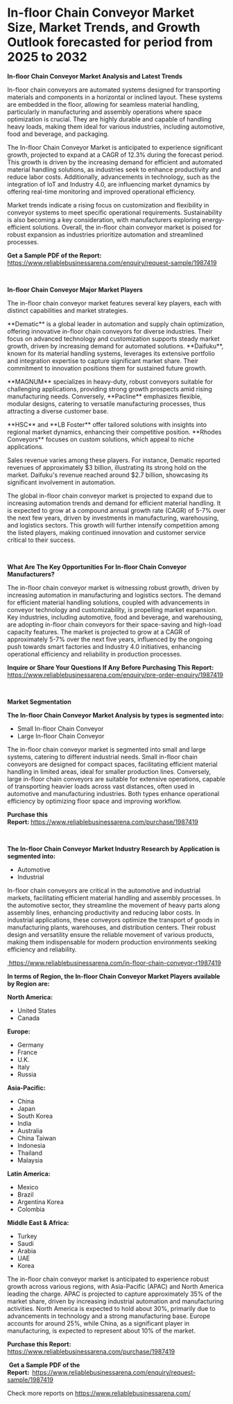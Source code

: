 <p><h1>In-floor Chain Conveyor Market Size, Market Trends, and Growth Outlook forecasted for period from 2025 to 2032</h1></p><p><strong>In-floor Chain Conveyor Market Analysis and Latest Trends</strong></p>
<p><p>In-floor chain conveyors are automated systems designed for transporting materials and components in a horizontal or inclined layout. These systems are embedded in the floor, allowing for seamless material handling, particularly in manufacturing and assembly operations where space optimization is crucial. They are highly durable and capable of handling heavy loads, making them ideal for various industries, including automotive, food and beverage, and packaging.</p><p>The In-floor Chain Conveyor Market is anticipated to experience significant growth, projected to expand at a CAGR of 12.3% during the forecast period. This growth is driven by the increasing demand for efficient and automated material handling solutions, as industries seek to enhance productivity and reduce labor costs. Additionally, advancements in technology, such as the integration of IoT and Industry 4.0, are influencing market dynamics by offering real-time monitoring and improved operational efficiency.</p><p>Market trends indicate a rising focus on customization and flexibility in conveyor systems to meet specific operational requirements. Sustainability is also becoming a key consideration, with manufacturers exploring energy-efficient solutions. Overall, the in-floor chain conveyor market is poised for robust expansion as industries prioritize automation and streamlined processes.</p></p>
<p><strong>Get a Sample PDF of the Report:&nbsp;</strong> <a href="https://www.reliablebusinessarena.com/enquiry/request-sample/1987419?utm_campaign=2819&utm_medium=2&utm_source=Github&utm_content=ia&utm_term=02032025&utm_id=in-floor-chain-conveyor">https://www.reliablebusinessarena.com/enquiry/request-sample/1987419</a></p>
<p>&nbsp;</p>
<p><strong>In-floor Chain Conveyor Major Market Players</strong></p>
<p><p>The in-floor chain conveyor market features several key players, each with distinct capabilities and market strategies. </p><p>**Dematic** is a global leader in automation and supply chain optimization, offering innovative in-floor chain conveyors for diverse industries. Their focus on advanced technology and customization supports steady market growth, driven by increasing demand for automated solutions. **Daifuku**, known for its material handling systems, leverages its extensive portfolio and integration expertise to capture significant market share. Their commitment to innovation positions them for sustained future growth.</p><p>**MAGNUM** specializes in heavy-duty, robust conveyors suitable for challenging applications, providing strong growth prospects amid rising manufacturing needs. Conversely, **Pacline** emphasizes flexible, modular designs, catering to versatile manufacturing processes, thus attracting a diverse customer base. </p><p>**HSC** and **LB Foster** offer tailored solutions with insights into regional market dynamics, enhancing their competitive position. **Rhodes Conveyors** focuses on custom solutions, which appeal to niche applications. </p><p>Sales revenue varies among these players. For instance, Dematic reported revenues of approximately $3 billion, illustrating its strong hold on the market. Daifuku's revenue reached around $2.7 billion, showcasing its significant involvement in automation. </p><p>The global in-floor chain conveyor market is projected to expand due to increasing automation trends and demand for efficient material handling. It is expected to grow at a compound annual growth rate (CAGR) of 5-7% over the next few years, driven by investments in manufacturing, warehousing, and logistics sectors. This growth will further intensify competition among the listed players, making continued innovation and customer service critical to their success.</p></p>
<p>&nbsp;</p>
<p><strong>What Are The Key Opportunities For In-floor Chain Conveyor Manufacturers?</strong></p>
<p><p>The in-floor chain conveyor market is witnessing robust growth, driven by increasing automation in manufacturing and logistics sectors. The demand for efficient material handling solutions, coupled with advancements in conveyor technology and customizability, is propelling market expansion. Key industries, including automotive, food and beverage, and warehousing, are adopting in-floor chain conveyors for their space-saving and high-load capacity features. The market is projected to grow at a CAGR of approximately 5-7% over the next five years, influenced by the ongoing push towards smart factories and Industry 4.0 initiatives, enhancing operational efficiency and reliability in production processes.</p></p>
<p><strong>Inquire or Share Your Questions If Any Before Purchasing This Report:</strong> <a href="https://www.reliablebusinessarena.com/enquiry/pre-order-enquiry/1987419?utm_campaign=2819&utm_medium=2&utm_source=Github&utm_content=ia&utm_term=02032025&utm_id=in-floor-chain-conveyor">https://www.reliablebusinessarena.com/enquiry/pre-order-enquiry/1987419</a></p>
<p>&nbsp;</p>
<p><strong>Market Segmentation</strong></p>
<p><strong>The In-floor Chain Conveyor Market Analysis by types is segmented into:</strong></p>
<p><ul><li>Small In-floor Chain Conveyor</li><li>Large In-floor Chain Conveyor</li></ul></p>
<p><p>The in-floor chain conveyor market is segmented into small and large systems, catering to different industrial needs. Small in-floor chain conveyors are designed for compact spaces, facilitating efficient material handling in limited areas, ideal for smaller production lines. Conversely, large in-floor chain conveyors are suitable for extensive operations, capable of transporting heavier loads across vast distances, often used in automotive and manufacturing industries. Both types enhance operational efficiency by optimizing floor space and improving workflow.</p></p>
<p><strong>Purchase this Report:&nbsp;</strong><a href="https://www.reliablebusinessarena.com/purchase/1987419?utm_campaign=2819&utm_medium=2&utm_source=Github&utm_content=ia&utm_term=02032025&utm_id=in-floor-chain-conveyor">https://www.reliablebusinessarena.com/purchase/1987419</a></p>
<p>&nbsp;</p>
<p><strong>The In-floor Chain Conveyor Market Industry Research by Application is segmented into:</strong></p>
<p><ul><li>Automotive</li><li>Industrial</li></ul></p>
<p><p>In-floor chain conveyors are critical in the automotive and industrial markets, facilitating efficient material handling and assembly processes. In the automotive sector, they streamline the movement of heavy parts along assembly lines, enhancing productivity and reducing labor costs. In industrial applications, these conveyors optimize the transport of goods in manufacturing plants, warehouses, and distribution centers. Their robust design and versatility ensure the reliable movement of various products, making them indispensable for modern production environments seeking efficiency and reliability.</p></p>
<p><a href="https://www.reliablebusinessarena.com/in-floor-chain-conveyor-r1987419?utm_campaign=2819&utm_medium=2&utm_source=Github&utm_content=ia&utm_term=02032025&utm_id=in-floor-chain-conveyor">&nbsp;https://www.reliablebusinessarena.com/in-floor-chain-conveyor-r1987419</a></p>
<p><strong>In terms of Region, the In-floor Chain Conveyor Market Players available by Region are:</strong></p>
<p>
    <p> <strong> North America: </strong>
        <ul>
            <li>United States</li>
            <li>Canada</li>
        </ul>
        </p> 
    <p> <strong> Europe: </strong>
        <ul>
            <li>Germany</li>
            <li>France</li>
            <li>U.K.</li>
            <li>Italy</li>
            <li>Russia</li>
        </ul>
        </p> 
    <p> <strong> Asia-Pacific: </strong>
        <ul>
            <li>China</li>
            <li>Japan</li>
            <li>South Korea</li>
            <li>India</li>
            <li>Australia</li>
            <li>China Taiwan</li>
            <li>Indonesia</li>
            <li>Thailand</li>
            <li>Malaysia</li>
        </ul>
        </p> 
    <p> <strong> Latin America: </strong>
        <ul>
            <li>Mexico</li>
            <li>Brazil</li>
            <li>Argentina Korea</li>
            <li>Colombia</li>
        </ul>
        </p> 
    <p> <strong> Middle East & Africa: </strong>
        <ul>
            <li>Turkey</li>
            <li>Saudi</li>
            <li>Arabia</li>
            <li>UAE</li>
            <li>Korea</li>
        </ul>
    </p>
    </p>
<p><p>The in-floor chain conveyor market is anticipated to experience robust growth across various regions, with Asia-Pacific (APAC) and North America leading the charge. APAC is projected to capture approximately 35% of the market share, driven by increasing industrial automation and manufacturing activities. North America is expected to hold about 30%, primarily due to advancements in technology and a strong manufacturing base. Europe accounts for around 25%, while China, as a significant player in manufacturing, is expected to represent about 10% of the market.</p></p>
<p><strong>Purchase this Report: </strong><a href="https://www.reliablebusinessarena.com/purchase/1987419?utm_campaign=2819&utm_medium=2&utm_source=Github&utm_content=ia&utm_term=02032025&utm_id=in-floor-chain-conveyor">https://www.reliablebusinessarena.com/purchase/1987419</a></p>
<p>&nbsp;<strong>Get a Sample PDF of the Report:&nbsp;&nbsp;</strong><a href="https://www.reliablebusinessarena.com/enquiry/request-sample/1987419?utm_campaign=2819&utm_medium=2&utm_source=Github&utm_content=ia&utm_term=02032025&utm_id=in-floor-chain-conveyor">https://www.reliablebusinessarena.com/enquiry/request-sample/1987419</a></p>
<p><strong></strong></p>
<p>Check more reports on <a href="https://www.reliablebusinessarena.com/?utm_campaign=2819&utm_medium=2&utm_source=Github&utm_content=ia&utm_term=02032025&utm_id=in-floor-chain-conveyor">https://www.reliablebusinessarena.com/</a></p>